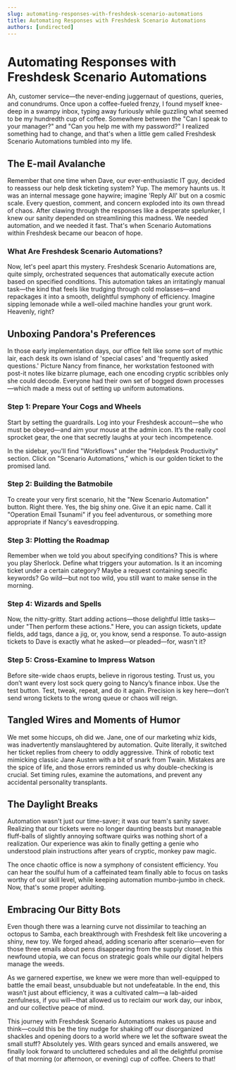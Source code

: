 ```yaml
---
slug: automating-responses-with-freshdesk-scenario-automations
title: Automating Responses with Freshdesk Scenario Automations
authors: [undirected]
---
```



# Automating Responses with Freshdesk Scenario Automations

Ah, customer service—the never-ending juggernaut of questions, queries, and conundrums. Once upon a coffee-fueled frenzy, I found myself knee-deep in a swampy inbox, typing away furiously while guzzling what seemed to be my hundredth cup of coffee. Somewhere between the "Can I speak to your manager?" and "Can you help me with my password?" I realized something had to change, and that's when a little gem called Freshdesk Scenario Automations tumbled into my life. 

## The E-mail Avalanche

Remember that one time when Dave, our ever-enthusiastic IT guy, decided to reassess our help desk ticketing system? Yup. The memory haunts us. It was an internal message gone haywire; imagine 'Reply All' but on a cosmic scale. Every question, comment, and concern exploded into its own thread of chaos. After clawing through the responses like a desperate spelunker, I knew our sanity depended on streamlining this madness. We needed automation, and we needed it fast. That's when Scenario Automations within Freshdesk became our beacon of hope.

### What Are Freshdesk Scenario Automations?

Now, let's peel apart this mystery. Freshdesk Scenario Automations are, quite simply, orchestrated sequences that automatically execute action based on specified conditions. This automation takes an irritatingly manual task—the kind that feels like trudging through cold molasses—and repackages it into a smooth, delightful symphony of efficiency. Imagine sipping lemonade while a well-oiled machine handles your grunt work. Heavenly, right?

## Unboxing Pandora's Preferences

In those early implementation days, our office felt like some sort of mythic lair, each desk its own island of 'special cases' and 'frequently asked questions.' Picture Nancy from finance, her workstation festooned with post-it notes like bizarre plumage, each one encoding cryptic scribbles only she could decode. Everyone had their own set of bogged down processes—which made a mess out of setting up uniform automations.

### Step 1: Prepare Your Cogs and Wheels

Start by setting the guardrails. Log into your Freshdesk account—she who must be obeyed—and aim your mouse at the admin icon. It’s the really cool sprocket gear, the one that secretly laughs at your tech incompetence.

In the sidebar, you'll find "Workflows" under the "Helpdesk Productivity" section. Click on "Scenario Automations," which is our golden ticket to the promised land.

### Step 2: Building the Batmobile

To create your very first scenario, hit the "New Scenario Automation" button. Right there. Yes, the big shiny one. Give it an epic name. Call it "Operation Email Tsunami" if you feel adventurous, or something more appropriate if Nancy's eavesdropping.

### Step 3: Plotting the Roadmap

Remember when we told you about specifying conditions? This is where you play Sherlock. Define what triggers your automation. Is it an incoming ticket under a certain category? Maybe a request containing specific keywords? Go wild—but not too wild, you still want to make sense in the morning.

### Step 4: Wizards and Spells

Now, the nitty-gritty. Start adding actions—those delightful little tasks—under "Then perform these actions." Here, you can assign tickets, update fields, add tags, dance a jig, or, you know, send a response. To auto-assign tickets to Dave is exactly what he asked—or pleaded—for, wasn't it?

### Step 5: Cross-Examine to Impress Watson

Before site-wide chaos erupts, believe in rigorous testing. Trust us, you don’t want every lost sock query going to Nancy’s finance inbox. Use the test button. Test, tweak, repeat, and do it again. Precision is key here—don’t send wrong tickets to the wrong queue or chaos will reign.

## Tangled Wires and Moments of Humor

We met some hiccups, oh did we. Jane, one of our marketing whiz kids, was inadvertently manslaughtered by automation. Quite literally, it switched her ticket replies from cheery to oddly aggressive. Think of robotic text mimicking classic Jane Austen with a bit of snark from Twain. Mistakes are the spice of life, and those errors reminded us why double-checking is crucial. Set timing rules, examine the automations, and prevent any accidental personality transplants.

## The Daylight Breaks

Automation wasn't just our time-saver; it was our team's sanity saver. Realizing that our tickets were no longer daunting beasts but manageable fluff-balls of slightly annoying software quirks was nothing short of a realization. Our experience was akin to finally getting a genie who understood plain instructions after years of cryptic, monkey paw magic.

The once chaotic office is now a symphony of consistent efficiency. You can hear the soulful hum of a caffeinated team finally able to focus on tasks worthy of our skill level, while keeping automation mumbo-jumbo in check. Now, that's some proper adulting.

## Embracing Our Bitty Bots

Even though there was a learning curve not dissimilar to teaching an octopus to Samba, each breakthrough with Freshdesk felt like uncovering a shiny, new toy. We forged ahead, adding scenario after scenario—even for those three emails about pens disappearing from the supply closet. In this newfound utopia, we can focus on strategic goals while our digital helpers manage the weeds.

As we garnered expertise, we knew we were more than well-equipped to battle the email beast, unsubduable but not undefeatable. In the end, this wasn’t just about efficiency, it was a cultivated calm—a lab-aided zenfulness, if you will—that allowed us to reclaim our work day, our inbox, and our collective peace of mind.

This journey with Freshdesk Scenario Automations makes us pause and think—could this be the tiny nudge for shaking off our disorganized shackles and opening doors to a world where we let the software sweat the small stuff? Absolutely yes. With gears synced and emails answered, we finally look forward to uncluttered schedules and all the delightful promise of that morning (or afternoon, or evening) cup of coffee. Cheers to that!